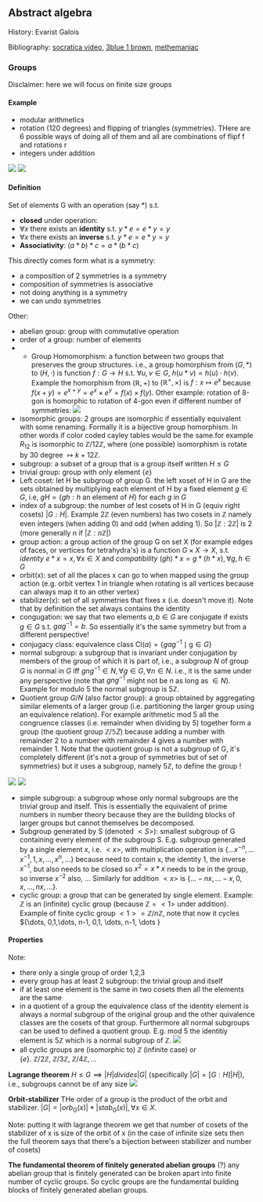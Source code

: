 ## Abstract algebra

History: Evarist Galois 

Bibliography: [socratica video](https://www.youtube.com/watch?v=g7L_r6zw4-c&list=PLi01XoE8jYoi3SgnnGorR_XOW3IcK-TP6&index=2), [3blue 1 brown](https://www.youtube.com/watch?v=mH0oCDa74tE), [methemaniac](https://www.youtube.com/watch?v=EsBn7G2yhB8&list=PLDcSwjT2BF_VuNbn8HiHZKKy59SgnIAeO)

### Groups

Disclaimer: here we  will focus on finite size groups


#### Example
* modular arithmetics
* rotation (120 degrees) and flipping of triangles (symmetries). THere are 6 possible ways of doing all of them and all are combinations of flipf f and rotations r
* integers under addition

![](tmp/2020-10-30-01-17-46.png)
![](tmp/2020-10-30-01-19-11.png)

#### Definition

Set of elements G with an operation (say *) s.t.
* **closed** under operation:
* $\forall x$ there exists an **identity** s.t. $y * e = e * y = y$
* $\forall x$ there exists an **inverse** s.t. $y*e = e*y =y$
* **Associativity**: $(a*b)*c = a*(b*c)$

This directly comes form what is a symmetry:
- a composition of 2 symmetries is a symmetry
- composition of symmetries is associative
- not doing anything is a symmetry
- we can undo symmetries


Other:
* abelian group: group with commutative operation
* order of a group: number of elements
* * Group Homomorphism: a function between two groups that preserves the group structures. i.e., a group homorphism from $(G,*)$ to $(H,\cdot)$ is function $f:G \to H$ s.t. $\forall u,v \in G, \ h(u * v) = h(u) \cdot h(v)$. Example the homorphism from $(\mathbb R, +)$ to $(\mathbb R^+, \times)$ is $f: x \mapsto e^x$ because $f(x+y) = e^{x+y} = e^{x} \times e^{y} = f(x) \times f(y)$. Other example: rotation of 8-gon is homorphic to rotation of 4-gon even if different number of symmetries:
![](tmp/2020-10-30-13-54-28.png)
* isomorphic groups: 2 groups are isomorphic if essentially equivalent with some renaming. Formally it is a bijective group homorphism. In other words if color coded cayley tables would be the same.for example $R_12$ is isomorphic to $\mathbb{Z} / 12 \mathbb{Z}$, where (one possible) isomorphism is rotate by $30$ degree $\mapsto k + 12 \mathbb Z$. 
* subgroup: a subset of a group that is a group itself written $H \leq G$
* trivial group: group with only element $\{e\}$
* Left coset: let H be subgroup of group G. the left xoset of H in G are the sets obtained by multiplying each element of H by a fixed element $g \in G$, i.e, $g H=\{g h: h \text { an element of } H\} \text { for each } g \text { in } G$
* index of a subgroup: the number of lest cosets of H in G (equiv right cosets) $|G:H|$. Example $2 \mathbb Z$ (even numbers) has two cosets in $\mathbb Z$ namely even integers (when adding 0) and odd (when adding 1). So $|\mathbb Z: 2 \mathbb Z|$ is 2 (more generally n if $|\mathbb Z: n \mathbb Z|$)
* group action: a group action of the group G on set X (for example edges of faces, or vertices for tetrahydra's) is a function $G \times X \to X$, s.t. *identity* $e*x = x, \forall x \in X$ and *compatibility* $(gh)*x = g *(h*x), \forall g,h \in G$
* orbit(x): set of all the places x can go to when mapped using the group action (e.g. orbit vertex 1 in triangle when rotating is all vertices because can always map it to an other vertex)
* stabilizer(x): set of all symmetries that fixes x (i.e. doesn't move it). Note that by definition the set always contains the identity
* congugation: we say that two elements $a,b \in G$ are conjugate if exists $g \in G$ s.t. $g a g^{-1}=b$. So essentially it's the same symmetry but from a different perspective!
* conjugacy class: equivalence class $\mathrm{Cl}(a)=\left\{g a g^{-1} \mid \mathrm{g} \in G\right\}$
* normal subgroup: a subgroup that is invariant under conjugation by members of the group of which it is part of, i.e., a subgroup $N$ of group $G$ is normal in $G$ iff $gng^{-1} \in N, \forall g \in G, \forall n \in N$. i.e., it is the same under any perspective (note that $gng^{-1}$ might not be $n$ as long as $\in N$). Example for modulo 5 the normal subgroup is $5 \mathbb Z$.
* Quotient group $G/N$ (also factor group): a group obtained by aggregating similar elements of a larger group (i.e. partitioning the larger group using an equivalence relation). For example arithmetic mod 5 all the congruence classes (i.e. remainder when dividing by 5) together form a group (the quotient group $\mathbb Z / \mathbb 5Z$) because adding a number with remainder 2 to a number with remainder 4 gives a number with remainder 1. Note that the quotient group is not a subgroup of G, it's completely different (it's not a group of symmetries but of set of symmetries) but it uses a subgroup, namely $5 \mathbb Z$, to define the group !
  
![](tmp/2020-10-30-12-34-49.png)
![](tmp/2020-10-30-12-47-47.png)

* simple subgroup: a subgroup whose only normal subgroups are the trivial group and itself. This is essentially the equivalent of prime numbers in number theory because they are the building blocks of larger groups but cannot themselves be decomposed.
* Subgroup generated by S (denoted $<S>$): smallest subgroup of G containing every element of the subgroup S. E.g. subgroup generated by a single element $x$, i.e. $<x>$, with multiplication operation is $\{ \dots x^{-n}, \dots x^{-1}, 1, x, \dots, x^{n}, \dots \}$ because need to contain x, the identity $1$, the inverse $x^{-1}$, but also needs to be closed so $x^{2}=x*x$ needs to be in the group, so inverse $x^{-2}$ also, $\dots$ Similarly for addition $<x>$ is $\{ \dots -nx, \dots -x, 0, x, \dots, nx, \dots \}$. 
* cyclic group: a group that can be generated by single element. Example: $\mathbb Z$ is an (infinite) cyclic group (because $\mathbb Z = <1>$ under addition). Example of finite cyclic group $<1>=\mathbb Z / n \mathbb{Z}$, note that now it cycles $\{\dots, 0,1,\dots, n-1, 0,1, \dots, n-1, \dots \}


#### Properties
Note:
* there only a single group of order 1,2,3
* every group has at least 2 subgroup: the trivial group and itself
* if at least one element is the same in two cosets then all the elements are the same
* in a quotient of a group the equivalence class of the identity element is always a normal subgroup of the original group and the other quivalence classes are the cosets of that group. Furthermore all normal subgroups can be used to defined a quotient group. E.g. mod 5 the identitiy element is $5 \mathbb Z$ which is a normal subgroup of $\mathbb Z$.
![](tmp/2020-10-30-12-52-55.png)
* all cyclic groups are (isomorphic to) $\mathbb Z$ (infinite case) or $\{e\}. \ \mathbb Z / 2 \mathbb Z, \ \mathbb Z / 3 \mathbb Z, \ \mathbb Z / 4 \mathbb Z, \dots$  


**Lagrange theorem**
$H \leq G \implies |H| divides |G|$ (specifically $|G|=[G: H]|H|$), i.e., subgroups cannot be of any size
![](tmp/2020-10-30-01-43-51.png)


**Orbit-stabilizer**
THe order of a group is the product of the orbit and stabilizer. $|G| = |orb_G(x)| * |stab_G(x)|, \forall x \in X$. 

Note: putting it with lagrange theorem we get that number of cosets of the stabilizer of x is size of the orbit of x (in the case of infinite size sets then the full theorem says that there's a bijection between stabilizer and number of cosets)

**The fundamental theorem of finitely generated abelian groups**
(?) any abelian group that is finitely generated can be broken apart into finite number of cyclic groups. So cyclic groups are the fundamental building blocks of finitely generated abelian groups. 